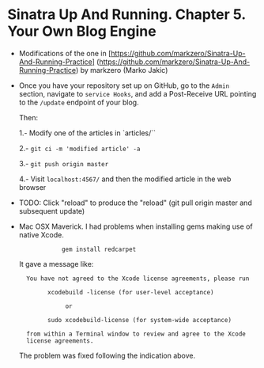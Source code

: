 Sinatra Up And Running. Chapter 5. Your Own Blog Engine 
======================

* Modifications of the one in
[https://github.com/markzero/Sinatra-Up-And-Running-Practice]
(https://github.com/markzero/Sinatra-Up-And-Running-Practice)  by
markzero (Marko Jakic)

* Once you have your repository set up on GitHub, go to the `Admin` section,
  navigate to `service Hooks`, and add a Post-Receive URL pointing to the 
  `/update` endpoint of your blog.

  Then:

     1.- Modify one of the articles in `articles/``

     2.- `git ci -m 'modified article' -a`

     3.- `git push origin master`

     4.- Visit `localhost:4567/` and then the modified article in the web browser


* TODO: Click "reload" to produce the "reload" (git pull origin master and subsequent update)


* Mac OSX Maverick. I had problems when installing gems making use of native Xcode.

                  gem install redcarpet

  It gave a message like:

        You have not agreed to the Xcode license agreements, please run

              xcodebuild -license (for user-level acceptance) 

                   or 

              sudo xcodebuild-license (for system-wide acceptance) 

        from within a Terminal window to review and agree to the Xcode 
        license agreements.


  The problem was fixed following the indication above.
